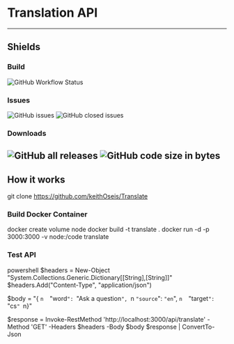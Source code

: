 # Translation API
---
## Shields

### Build
![GitHub Workflow Status](https://img.shields.io/github/workflow/status/keithoseis/translate/Docker%20Image%20CI?style=for-the-badge)
### Issues
![GitHub issues](https://img.shields.io/github/issues-raw/keithoseis/translate?style=for-the-badge)
![GitHub closed issues](https://img.shields.io/github/issues-closed-raw/keithoseis/translate?style=for-the-badge)
### Downloads

![GitHub all releases](https://img.shields.io/github/downloads/keithoseis/translate/total?style=for-the-badge)
![GitHub code size in bytes](https://img.shields.io/github/languages/code-size/keithoseis/translate?style=for-the-badge)
---
## How it works
git clone https://github.com/keithOseis/Translate
### Build Docker Container
docker create volume node
docker build -t translate .
docker run -d -p 3000:3000 -v node:/code translate
### Test API
powershell
$headers = New-Object "System.Collections.Generic.Dictionary[[String],[String]]"
$headers.Add("Content-Type", "application/json")

$body = "{
`n  `"word`": `"Ask a question`",
`n  `"source`": `"en`",
`n  `"target`": `"cs`"
`n}"

$response = Invoke-RestMethod 'http://localhost:3000/api/translate' -Method 'GET' -Headers $headers -Body $body
$response | ConvertTo-Json
